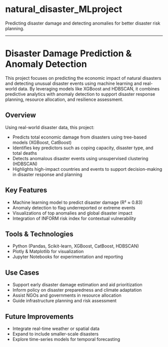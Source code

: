 # natural_disaster_MLproject
Predicting disaster damage and detecting anomalies for better disaster risk planning.

---

# Disaster Damage Prediction & Anomaly Detection

This project focuses on predicting the economic impact of natural disasters and detecting unusual disaster events using machine learning and real-world data. By leveraging models like XGBoost and HDBSCAN, it combines predictive analytics with anomaly detection to support disaster response planning, resource allocation, and resilience assessment.

## Overview

Using real-world disaster data, this project:

* Predicts total economic damage from disasters using tree-based models (XGBoost, CatBoost)
* Identifies key predictors such as coping capacity, disaster type, and total deaths
* Detects anomalous disaster events using unsupervised clustering (HDBSCAN)
* Highlights high-impact countries and events to support decision-making in disaster response and planning

## Key Features

* Machine learning model to predict disaster damage (R² ≈ 0.83)
* Anomaly detection to flag underreported or extreme events
* Visualizations of top anomalies and global disaster impact
* Integration of INFORM risk index for contextual vulnerability

## Tools & Technologies

* Python (Pandas, Scikit-learn, XGBoost, CatBoost, HDBSCAN)
* Plotly & Matplotlib for visualization
* Jupyter Notebooks for experimentation and reporting

## Use Cases

* Support early disaster damage estimation and aid prioritization
* Inform policy on disaster preparedness and climate adaptation
* Assist NGOs and governments in resource allocation
* Guide infrastructure planning and risk assessment

## Future Improvements

* Integrate real-time weather or spatial data
* Expand to include smaller-scale disasters
* Explore time-series models for temporal forecasting
